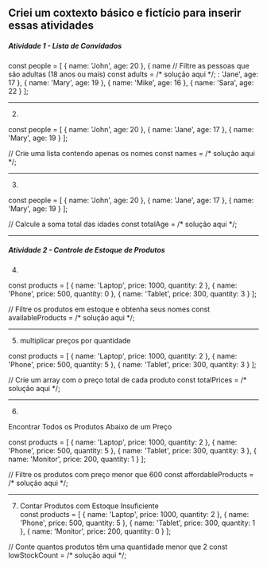 ## Criei um coxtexto básico e fictício para inserir essas atividades





##### Atividade 1 - Lista de Convidados

const people = [
  { name: 'John', age: 20 },
  { name
// Filtre as pessoas que são adultas (18 anos ou mais)
const adults = /* solução aqui */;
: 'Jane', age: 17 },
  { name: 'Mary', age: 19 },
  { name: 'Mike', age: 16 },
  { name: 'Sara', age: 22 }
];

--------------------------------------------------------
02)
const people = [
  { name: 'John', age: 20 },
  { name: 'Jane', age: 17 },
  { name: 'Mary', age: 19 }
];

// Crie uma lista contendo apenas os nomes
const names = /* solução aqui */;

--------------------------------------------------------
03)
const people = [
  { name: 'John', age: 20 },
  { name: 'Jane', age: 17 },
  { name: 'Mary', age: 19 }
];

// Calcule a soma total das idades
const totalAge = /* solução aqui */;

------------------------------------------------------------
##### Atividade 2 - Controle de Estoque de Produtos
04)
 const products = [
  { name: 'Laptop', price: 1000, quantity: 2 },
  { name: 'Phone', price: 500, quantity: 0 },
  { name: 'Tablet', price: 300, quantity: 3 }
];

// Filtre os produtos em estoque e obtenha seus nomes
const availableProducts = /* solução aqui */;

---------------------------------------------------------------------
05) multiplicar preços por quantidade

const products = [
  { name: 'Laptop', price: 1000, quantity: 2 },
  { name: 'Phone', price: 500, quantity: 5 },
  { name: 'Tablet', price: 300, quantity: 3 }
];

// Crie um array com o preço total de cada produto
const totalPrices = /* solução aqui */;

--------------------------------------------------------------------------
06) 

Encontrar Todos os Produtos Abaixo de um Preço


const products = [  { name: 'Laptop', price: 1000, quantity: 2 },
  { name: 'Phone', price: 500, quantity: 5 },
  { name: 'Tablet', price: 300, quantity: 3 },
  { name: 'Monitor', price: 200, quantity: 1 }
];

// Filtre os produtos com preço menor que 600
const affordableProducts = /* solução aqui */;

------------------------------------------------------------------
 07) Contar Produtos com Estoque Insuficiente  
const products = [
  { name: 'Laptop', price: 1000, quantity: 2 },
  { name: 'Phone', price: 500, quantity: 5 },
  { name: 'Tablet', price: 300, quantity: 1 },
  { name: 'Monitor', price: 200, quantity: 0 }
];

// Conte quantos produtos têm uma quantidade menor que 2
const lowStockCount = /* solução aqui */;